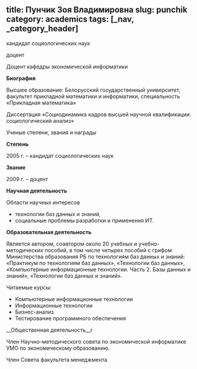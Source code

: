 title: Пунчик Зоя Владимировна
slug: punchik
category: academics
tags: [_nav, _category_header]
---

кандидат социологических наук

доцент

Доцент кафедры экономической информатики

__Биография__

Высшее образование: Белорусский государственный университет, факультет прикладной математики и информатики, специальность «Прикладная математика»

Диссертация «Социодинамика кадров высшей научной квалификации: социологический анализ»

Ученые степени, звания и награды

__Степень__

2005 г. – кандидат социологических наук

__Звание__

2009 г. – доцент

__Научная деятельность__

Области научных интересов

- технологии баз данных и знаний,
- социальные проблемы разработки и применения ИТ.

__Образовательная деятельность__

Является автором, соавтором около 20 учебных и учебно-методических пособий, в том числе четырех пособий с грифом Министерства образования РБ по технологиям баз данных и знаний: «Практикум по технологиям баз данных», «Технологии баз данных», «Компьютерные информационные технологии. Часть 2. Базы данных и знаний», «Технологии баз данных и знаний».

Читаемые курсы:

- Компьютерные информационные технологии
- Информационные технологии
- Бизнес-анализ
- Тестирование программного обеспечения

__Общественная деятельность__r

Член Научно-методического совета по экономической информатике УМО по экономическому образованию.

Член Совета факультета менеджмента
